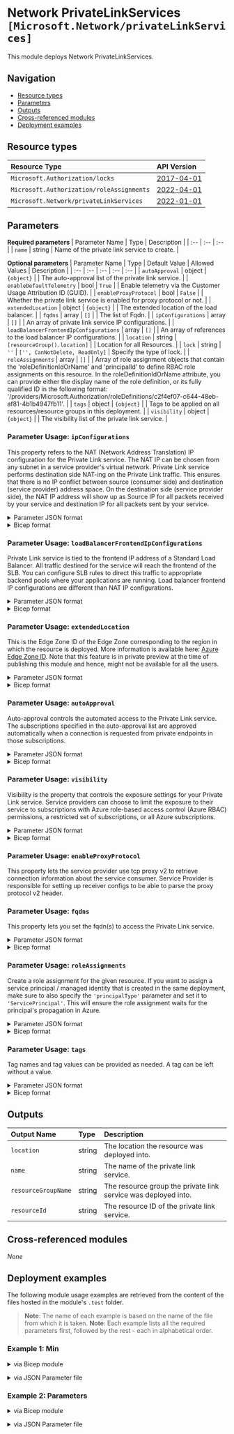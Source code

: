 # Network PrivateLinkServices `[Microsoft.Network/privateLinkServices]`

This module deploys Network PrivateLinkServices.

## Navigation

- [Resource types](#Resource-types)
- [Parameters](#Parameters)
- [Outputs](#Outputs)
- [Cross-referenced modules](#Cross-referenced-modules)
- [Deployment examples](#Deployment-examples)

## Resource types

| Resource Type | API Version |
| :-- | :-- |
| `Microsoft.Authorization/locks` | [2017-04-01](https://docs.microsoft.com/en-us/azure/templates/Microsoft.Authorization/2017-04-01/locks) |
| `Microsoft.Authorization/roleAssignments` | [2022-04-01](https://docs.microsoft.com/en-us/azure/templates/Microsoft.Authorization/2022-04-01/roleAssignments) |
| `Microsoft.Network/privateLinkServices` | [2022-01-01](https://docs.microsoft.com/en-us/azure/templates/Microsoft.Network/2022-01-01/privateLinkServices) |

## Parameters

**Required parameters**
| Parameter Name | Type | Description |
| :-- | :-- | :-- |
| `name` | string | Name of the private link service to create. |

**Optional parameters**
| Parameter Name | Type | Default Value | Allowed Values | Description |
| :-- | :-- | :-- | :-- | :-- |
| `autoApproval` | object | `{object}` |  | The auto-approval list of the private link service. |
| `enableDefaultTelemetry` | bool | `True` |  | Enable telemetry via the Customer Usage Attribution ID (GUID). |
| `enableProxyProtocol` | bool | `False` |  | Whether the private link service is enabled for proxy protocol or not. |
| `extendedLocation` | object | `{object}` |  | The extended location of the load balancer. |
| `fqdns` | array | `[]` |  | The list of Fqdn. |
| `ipConfigurations` | array | `[]` |  | An array of private link service IP configurations. |
| `loadBalancerFrontendIpConfigurations` | array | `[]` |  | An array of references to the load balancer IP configurations. |
| `location` | string | `[resourceGroup().location]` |  | Location for all Resources. |
| `lock` | string | `''` | `['', CanNotDelete, ReadOnly]` | Specify the type of lock. |
| `roleAssignments` | array | `[]` |  | Array of role assignment objects that contain the 'roleDefinitionIdOrName' and 'principalId' to define RBAC role assignments on this resource. In the roleDefinitionIdOrName attribute, you can provide either the display name of the role definition, or its fully qualified ID in the following format: '/providers/Microsoft.Authorization/roleDefinitions/c2f4ef07-c644-48eb-af81-4b1b4947fb11'. |
| `tags` | object | `{object}` |  | Tags to be applied on all resources/resource groups in this deployment. |
| `visibility` | object | `{object}` |  | The visibility list of the private link service. |


### Parameter Usage: `ipConfigurations`

This property refers to the NAT (Network Address Translation) IP configuration for the Private Link service. The NAT IP can be chosen from any subnet in a service provider's virtual network. Private Link service performs destination side NAT-ing on the Private Link traffic. This ensures that there is no IP conflict between source (consumer side) and destination (service provider) address space. On the destination side (service provider side), the NAT IP address will show up as Source IP for all packets received by your service and destination IP for all packets sent by your service.

<details>

<summary>Parameter JSON format</summary>

```json
"ipConfigurations": {
  "value": [
    // Example showing only mandatory fields
    {
      "name": "minpls01", // Name of the IP configuration
      "properties": {
        "subnet": {
          "id": "/subscriptions/<<subscriptionId>>/resourceGroups/validation-rg/providers/Microsoft.Network/virtualNetworks/adp-<<namePrefix>>-az-vnet-x-001/subnets/<<namePrefix>>-az-subnet-x-001" // The subnet selected here will be used by the Private Link Service to pick up the NAT IP
        }
      }
    },
    // Example showing commonly used fields
    {
      "name": "pls01", // Name of the IP configuration
      "properties": {
        "primary": false, // Whether the ip configuration is primary or not
        "privateIPAddressVersion": "IPv4", // Whether the specific IP configuration is IPv4 or IPv6. Default is IPv4
        "privateIPAllocationMethod": "Static", // The private IP address allocation method
        "privateIPAddress": "10.0.1.10", // If "privateIPAllocationMethod" is set to "Static" then this needs to be supplied
        "subnet": {
          "id": "/subscriptions/<<subscriptionId>>/resourceGroups/validation-rg/providers/Microsoft.Network/virtualNetworks/adp-<<namePrefix>>-az-vnet-x-001/subnets/<<namePrefix>>-az-subnet-x-001" // The subnet selected here will be used by the Private Link Service to pick up the NAT IP
        }
      }
    }
  ]
}
```

</details>

<details>

<summary>Bicep format</summary>

```bicep
ipConfigurations: [
  // Example showing only mandatory fields
  {
    name: 'minpls01' // Name of the IP configuration
    properties: {
      subnet: {
        id: '/subscriptions/<<subscriptionId>>/resourceGroups/validation-rg/providers/Microsoft.Network/virtualNetworks/adp-<<namePrefix>>-az-vnet-x-001/subnets/<<namePrefix>>-az-subnet-x-001' // The subnet selected here will be used by the Private Link Service to pick up the NAT IP
      }
    }
  }
  // Example showing commonly used fields
  {
    name: 'pls01' // Name of the IP configuration
    properties: {
      primary: false // Whether the ip configuration is primary or not
      privateIPAddressVersion: 'IPv4' // Whether the specific IP configuration is IPv4 or IPv6. Default is IPv4
      privateIPAllocationMethod: 'Static' // Whether the specific IP configuration is IPv4 or IPv6. Default is IPv4
      privateIPAddress: '10.0.1.10' // If "privateIPAllocationMethod" is set to "Static" then this needs to be supplied
      subnet: {
        id: '/subscriptions/<<subscriptionId>>/resourceGroups/validation-rg/providers/Microsoft.Network/virtualNetworks/adp-<<namePrefix>>-az-vnet-x-001/subnets/<<namePrefix>>-az-subnet-x-001' // The subnet selected here will be used by the Private Link Service to pick up the NAT IP
      }
    }
  }
]
```

</details>
<p>

### Parameter Usage: `loadBalancerFrontendIpConfigurations`

Private Link service is tied to the frontend IP address of a Standard Load Balancer. All traffic destined for the service will reach the frontend of the SLB. You can configure SLB rules to direct this traffic to appropriate backend pools where your applications are running. Load balancer frontend IP configurations are different than NAT IP configurations.

<details>

<summary>Parameter JSON format</summary>

```json
"loadBalancerFrontendIpConfigurations": {
  "value": [
    // Example showing reference to the font end IP configuration of the load balancer
    {
      "id": "/subscriptions/<<subscriptionId>>/resourceGroups/validation-rg/providers/Microsoft.Network/loadBalancers/adp-<<namePrefix>>-az-lb-internal-001/frontendIPConfigurations/privateIPConfig1"
    }
  ]
}
```

</details>

<details>

<summary>Bicep format</summary>

```bicep
loadBalancerFrontendIpConfigurations: [
  // Example showing reference to the font end IP configuration of the load balancer
  {
    id: '/subscriptions/<<subscriptionId>>/resourceGroups/validation-rg/providers/Microsoft.Network/loadBalancers/adp-<<namePrefix>>-az-lb-internal-001/frontendIPConfigurations/privateIPConfig1'
  }
]
```

</details>
<p>

### Parameter Usage: `extendedLocation`

This is the Edge Zone ID of the Edge Zone corresponding to the region in which the resource is deployed. More information is available here: [Azure Edge Zone ID](https://docs.microsoft.com/en-us/azure/public-multi-access-edge-compute-mec/key-concepts#azure-edge-zone-id). Note that this feature is in private preview at the time of publishing this module and hence, might not be available for all the users.

<details>

<summary>Parameter JSON format</summary>

```json
"extendedLocation": {
  // Example showing usage of the extendedLocation param
  "value": {
    "name": "attatlanta1", // Edge Zone ID for the parent East US 2 region is "attatlanta1"
    "type": "EdgeZone" // Fixed value
  }
}
```

</details>

<details>

<summary>Bicep format</summary>

```bicep
extendedLocation: {
  // Example showing usage of the extendedLocation param
  name: 'attdallas1' // Edge Zone ID for the parent South Central US region is "attdallas1".
  type: 'EdgeZone' // Fixed value
}
```

</details>
<p>

### Parameter Usage: `autoApproval`

Auto-approval controls the automated access to the Private Link service. The subscriptions specified in the auto-approval list are approved automatically when a connection is requested from private endpoints in those subscriptions.

<details>

<summary>Parameter JSON format</summary>

```json
// Example to auto-approve for all the subscriptions present under the "visibility" param
"autoApproval": {
  "value": [
    "*"
  ]
}

// Example to auto-approve a specific set of subscriptions. This should always be a subset of the subscriptions provided under the "visibility" param
"autoApproval": {
  "value": [
    "b2ee16b1-3061-44d4-bc49-565e0f3c8021", // Subscription 1
    "fa4d3ead-c7d5-4f1f-87bc-b06a30974542" // Subscription 2
  ]
}
```

</details>

<details>

<summary>Bicep format</summary>

```bicep
// Example to auto-approve for all the subscriptions present under the "visibility" param
autoApproval: [
  "*"
]

// Example to auto-approve a specific set of subscriptions. This should always be a subset of the subscriptions provided under "visibility"
autoApproval: [
  'b2ee16b1-3061-44d4-bc49-565e0f3c8021' // Subscription 1
  'fa4d3ead-c7d5-4f1f-87bc-b06a30974542' // Subscription 2
]
```

</details>
<p>

### Parameter Usage: `visibility`

Visibility is the property that controls the exposure settings for your Private Link service. Service providers can choose to limit the exposure to their service to subscriptions with Azure role-based access control (Azure RBAC) permissions, a restricted set of subscriptions, or all Azure subscriptions.

<details>

<summary>Parameter JSON format</summary>

```json
"visibility": {
  "value"
  // Example showing usage of visibility param
  "subscriptions": [
    "b2ee16b1-3061-44d4-bc49-565e0f3c8021", // Subscription 1
    "fa4d3ead-c7d5-4f1f-87bc-b06a30974542", // Subscription 2
    "5fab3dcc-4e5e-4d3f-8943-ed9e717bb310" // Subscription 3
  ]
}
```

</details>

<details>

<summary>Bicep format</summary>

```bicep
visibility: {
  subscriptions: [
    'b2ee16b1-3061-44d4-bc49-565e0f3c8021' // Subscription 1
    'fa4d3ead-c7d5-4f1f-87bc-b06a30974542' // Subscription 2
    '5fab3dcc-4e5e-4d3f-8943-ed9e717bb310' // Subscription 3
  ]
}
```

</details>
<p>

### Parameter Usage: `enableProxyProtocol`

This property lets the service provider use tcp proxy v2 to retrieve connection information about the service consumer. Service Provider is responsible for setting up receiver configs to be able to parse the proxy protocol v2 header.

### Parameter Usage: `fqdns`

This property lets you set the fqdn(s) to access the Private Link service.
<details>

<summary>Parameter JSON format</summary>

```json
"fqdns": {
  // Example to set FQDNs for the Private Link service
  "value": [
    "pls01.azure.privatelinkservice", // FQDN 1
    "pls01-duplicate.azure.privatelinkserivce" // FQDN 2
  ]
}
```

</details>

<details>

<summary>Bicep format</summary>

```bicep
fqdns: [
  // Example to set FQDNs for the Private Link service
  'pls01.azure.privatelinkservice'
  'pls01-duplicate.azure.privatelinkservice'
]
```

</details>
<p>

### Parameter Usage: `roleAssignments`

Create a role assignment for the given resource. If you want to assign a service principal / managed identity that is created in the same deployment, make sure to also specify the `'principalType'` parameter and set it to `'ServicePrincipal'`. This will ensure the role assignment waits for the principal's propagation in Azure.

<details>

<summary>Parameter JSON format</summary>

```json
"roleAssignments": {
    "value": [
        {
            "roleDefinitionIdOrName": "Reader",
            "description": "Reader Role Assignment",
            "principalIds": [
                "12345678-1234-1234-1234-123456789012", // object 1
                "78945612-1234-1234-1234-123456789012" // object 2
            ]
        },
        {
            "roleDefinitionIdOrName": "/providers/Microsoft.Authorization/roleDefinitions/c2f4ef07-c644-48eb-af81-4b1b4947fb11",
            "principalIds": [
                "12345678-1234-1234-1234-123456789012" // object 1
            ],
            "principalType": "ServicePrincipal"
        }
    ]
}
```

</details>

<details>

<summary>Bicep format</summary>

```bicep
roleAssignments: [
    {
        roleDefinitionIdOrName: 'Reader'
        description: 'Reader Role Assignment'
        principalIds: [
            '12345678-1234-1234-1234-123456789012' // object 1
            '78945612-1234-1234-1234-123456789012' // object 2
        ]
    }
    {
        roleDefinitionIdOrName: '/providers/Microsoft.Authorization/roleDefinitions/c2f4ef07-c644-48eb-af81-4b1b4947fb11'
        principalIds: [
            '12345678-1234-1234-1234-123456789012' // object 1
        ]
        principalType: 'ServicePrincipal'
    }
]
```

</details>
<p>

### Parameter Usage: `tags`

Tag names and tag values can be provided as needed. A tag can be left without a value.

<details>

<summary>Parameter JSON format</summary>

```json
"tags": {
    "value": {
        "Environment": "Non-Prod",
        "Contact": "test.user@testcompany.com",
        "PurchaseOrder": "1234",
        "CostCenter": "7890",
        "ServiceName": "DeploymentValidation",
        "Role": "DeploymentValidation"
    }
}
```

</details>

<details>

<summary>Bicep format</summary>

```bicep
tags: {
    Environment: 'Non-Prod'
    Contact: 'test.user@testcompany.com'
    PurchaseOrder: '1234'
    CostCenter: '7890'
    ServiceName: 'DeploymentValidation'
    Role: 'DeploymentValidation'
}
```

</details>
<p>

## Outputs

| Output Name | Type | Description |
| :-- | :-- | :-- |
| `location` | string | The location the resource was deployed into. |
| `name` | string | The name of the private link service. |
| `resourceGroupName` | string | The resource group the private link service was deployed into. |
| `resourceId` | string | The resource ID of the private link service. |

## Cross-referenced modules

_None_

## Deployment examples

The following module usage examples are retrieved from the content of the files hosted in the module's `.test` folder.
   >**Note**: The name of each example is based on the name of the file from which it is taken.
   >**Note**: Each example lists all the required parameters first, followed by the rest - each in alphabetical order.

<h3>Example 1: Min</h3>

<details>

<summary>via Bicep module</summary>

```bicep
module privateLinkServices './Microsoft.Network/privateLinkServices/deploy.bicep' = {
  name: '${uniqueString(deployment().name)}-privateLinkServices'
  params: {
    // Required parameters
    name: '<<namePrefix>>-az-pls-min-001'
    // Non-required parameters
    ipConfigurations: [
      {
        name: 'minpls01'
        properties: {
          subnet: {
            id: '/subscriptions/<<subscriptionId>>/resourceGroups/validation-rg/providers/Microsoft.Network/virtualNetworks/adp-<<namePrefix>>-az-vnet-x-001/subnets/<<namePrefix>>-az-subnet-x-001'
          }
        }
      }
    ]
    loadBalancerFrontendIpConfigurations: [
      {
        id: '/subscriptions/<<subscriptionId>>/resourceGroups/validation-rg/providers/Microsoft.Network/loadBalancers/adp-<<namePrefix>>-az-lb-internal-001/frontendIPConfigurations/privateIPConfig1'
      }
    ]
  }
}
```

</details>
<p>

<details>

<summary>via JSON Parameter file</summary>

```json
{
  "$schema": "https://schema.management.azure.com/schemas/2019-04-01/deploymentParameters.json#",
  "contentVersion": "1.0.0.0",
  "parameters": {
    // Required parameters
    "name": {
      "value": "<<namePrefix>>-az-pls-min-001"
    },
    // Non-required parameters
    "ipConfigurations": {
      "value": [
        {
          "name": "minpls01",
          "properties": {
            "subnet": {
              "id": "/subscriptions/<<subscriptionId>>/resourceGroups/validation-rg/providers/Microsoft.Network/virtualNetworks/adp-<<namePrefix>>-az-vnet-x-001/subnets/<<namePrefix>>-az-subnet-x-001"
            }
          }
        }
      ]
    },
    "loadBalancerFrontendIpConfigurations": {
      "value": [
        {
          "id": "/subscriptions/<<subscriptionId>>/resourceGroups/validation-rg/providers/Microsoft.Network/loadBalancers/adp-<<namePrefix>>-az-lb-internal-001/frontendIPConfigurations/privateIPConfig1"
        }
      ]
    }
  }
}
```

</details>
<p>

<h3>Example 2: Parameters</h3>

<details>

<summary>via Bicep module</summary>

```bicep
module privateLinkServices './Microsoft.Network/privateLinkServices/deploy.bicep' = {
  name: '${uniqueString(deployment().name)}-privateLinkServices'
  params: {
    // Required parameters
    name: '<<namePrefix>>-az-pls-001'
    // Non-required parameters
    autoApproval: {
      subscriptions: [
        '*'
      ]
    }
    enableProxyProtocol: true
    fqdns: [
      '<<namePrefix>>.plsfqdn01.azure.privatelinkservice'
      '<<namePrefix>>.plsfqdn02.azure.privatelinkserivce'
    ]
    ipConfigurations: [
      {
        name: 'pls01'
        properties: {
          primary: true
          privateIPAllocationMethod: 'Dynamic'
          subnet: {
            id: '/subscriptions/<<subscriptionId>>/resourceGroups/validation-rg/providers/Microsoft.Network/virtualNetworks/adp-<<namePrefix>>-az-vnet-x-001/subnets/<<namePrefix>>-az-subnet-x-001'
          }
        }
      }
    ]
    loadBalancerFrontendIpConfigurations: [
      {
        id: '/subscriptions/<<subscriptionId>>/resourceGroups/validation-rg/providers/Microsoft.Network/loadBalancers/adp-<<namePrefix>>-az-lb-internal-001/frontendIPConfigurations/privateIPConfig2'
      }
    ]
    lock: 'CanNotDelete'
    roleAssignments: [
      {
        principalIds: [
          '<<deploymentSpId>>'
        ]
        roleDefinitionIdOrName: 'Reader'
      }
    ]
    visibility: {
      subscriptions: [
        '<<subscriptionId>>'
      ]
    }
  }
}
```

</details>
<p>

<details>

<summary>via JSON Parameter file</summary>

```json
{
  "$schema": "https://schema.management.azure.com/schemas/2019-04-01/deploymentParameters.json#",
  "contentVersion": "1.0.0.0",
  "parameters": {
    // Required parameters
    "name": {
      "value": "<<namePrefix>>-az-pls-001"
    },
    // Non-required parameters
    "autoApproval": {
      "value": {
        "subscriptions": [
          "*"
        ]
      }
    },
    "enableProxyProtocol": {
      "value": true
    },
    "fqdns": {
      "value": [
        "<<namePrefix>>.plsfqdn01.azure.privatelinkservice",
        "<<namePrefix>>.plsfqdn02.azure.privatelinkserivce"
      ]
    },
    "ipConfigurations": {
      "value": [
        {
          "name": "pls01",
          "properties": {
            "primary": true,
            "privateIPAllocationMethod": "Dynamic",
            "subnet": {
              "id": "/subscriptions/<<subscriptionId>>/resourceGroups/validation-rg/providers/Microsoft.Network/virtualNetworks/adp-<<namePrefix>>-az-vnet-x-001/subnets/<<namePrefix>>-az-subnet-x-001"
            }
          }
        }
      ]
    },
    "loadBalancerFrontendIpConfigurations": {
      "value": [
        {
          "id": "/subscriptions/<<subscriptionId>>/resourceGroups/validation-rg/providers/Microsoft.Network/loadBalancers/adp-<<namePrefix>>-az-lb-internal-001/frontendIPConfigurations/privateIPConfig2"
        }
      ]
    },
    "lock": {
      "value": "CanNotDelete"
    },
    "roleAssignments": {
      "value": [
        {
          "principalIds": [
            "<<deploymentSpId>>"
          ],
          "roleDefinitionIdOrName": "Reader"
        }
      ]
    },
    "visibility": {
      "value": {
        "subscriptions": [
          "<<subscriptionId>>"
        ]
      }
    }
  }
}
```

</details>
<p>
